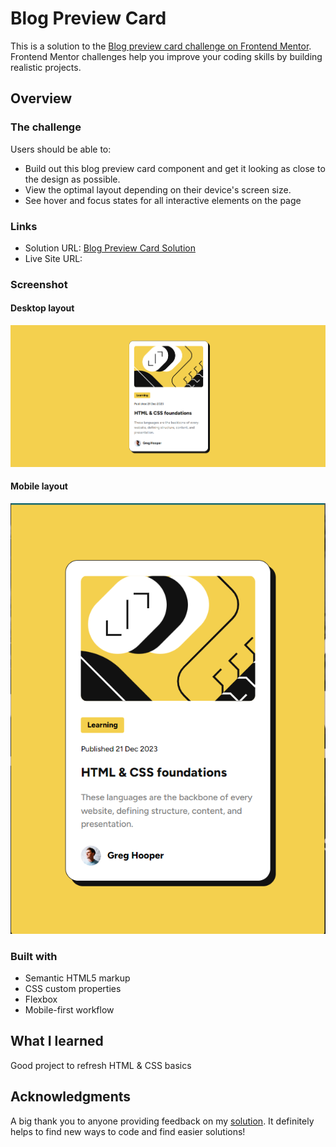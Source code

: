 # Blog Preview Card

This is a solution to the [Blog preview card challenge on Frontend Mentor](https://www.frontendmentor.io/challenges/blog-preview-card-ckPaj01IcS). Frontend Mentor challenges help you improve your coding skills by building realistic projects.

## Overview

### The challenge

Users should be able to:

- Build out this blog preview card component and get it looking as close to the design as possible.
- View the optimal layout depending on their device's screen size.
- See hover and focus states for all interactive elements on the page

### Links

- Solution URL: [Blog Preview Card Solution](https://github.com/keertyverma/frontend-mentor-challenges-solutions/tree/main/blog-preview-card)
- Live Site URL:

### Screenshot

#### Desktop layout

![desktop layout](images/screenshots/desktop.png)

#### Mobile layout

![mobile layout](images/screenshots/mobile.png)

### Built with

- Semantic HTML5 markup
- CSS custom properties
- Flexbox
- Mobile-first workflow

## What I learned

Good project to refresh HTML & CSS basics

## Acknowledgments

A big thank you to anyone providing feedback on my [solution](). It definitely helps to find new ways to code and find easier solutions!
